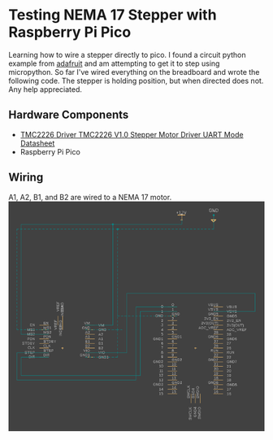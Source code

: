 # Testing NEMA 17 Stepper with Raspberry Pi Pico

Learning how to wire a stepper directly to pico. I found a circuit python example from [adafruit](https://learn.adafruit.com/diy-robotic-sky-tracking-astrophotography-mount/code) and am attempting to get it to step using micropython. So far I've wired everything on the breadboard and wrote the following code. The stepper is holding position, but when directed does not. Any help appreciated.  

## Hardware Components
- [TMC2226 Driver TMC2226 V1.0 Stepper Motor Driver UART Mode](https://www.amazon.com/gp/product/B08BZ819R6/ref=ppx_yo_dt_b_asin_title_o06_s01?ie=UTF8&psc=1) [Datasheet](https://www.trinamic.com/fileadmin/assets/Products/ICs_Documents/TMC2226_Datasheet_V106.pdf)
- Raspberry Pi Pico

## Wiring

A1, A2, B1, and B2 are wired to a NEMA 17 motor.
![schematic](diagram.png)
